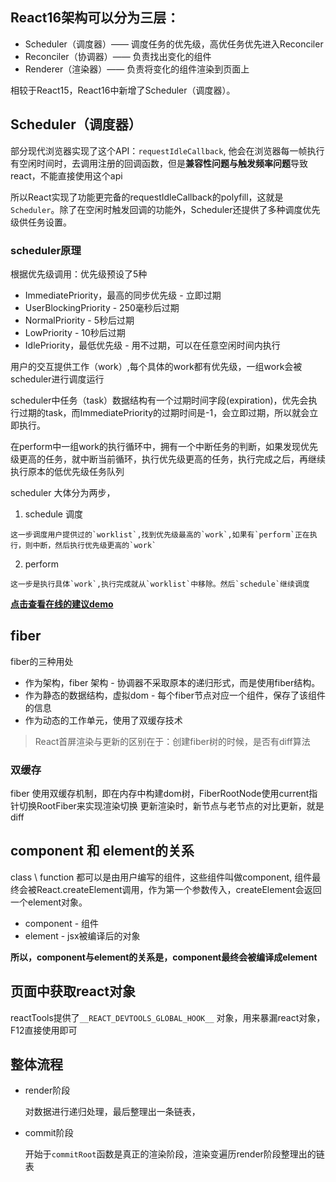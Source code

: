 ## React16架构可以分为三层：

* Scheduler（调度器）—— 调度任务的优先级，高优任务优先进入Reconciler
* Reconciler（协调器）—— 负责找出变化的组件
* Renderer（渲染器）—— 负责将变化的组件渲染到页面上

相较于React15，React16中新增了Scheduler（调度器）。

## Scheduler（调度器）

部分现代浏览器实现了这个API：`requestIdleCallback`, 他会在浏览器每一帧执行有空闲时间时，去调用注册的回调函数，但是**兼容性问题与触发频率问题**导致react，不能直接使用这个api

所以React实现了功能更完备的requestIdleCallback的polyfill，这就是`Scheduler`。除了在空闲时触发回调的功能外，Scheduler还提供了多种调度优先级供任务设置。

### scheduler原理

根据优先级调用：优先级预设了5种
  * ImmediatePriority，最高的同步优先级 - 立即过期
  * UserBlockingPriority - 250毫秒后过期
  * NormalPriority - 5秒后过期
  * LowPriority  - 10秒后过期
  * IdlePriority，最低优先级 - 用不过期，可以在任意空闲时间内执行

用户的交互提供工作（work）,每个具体的work都有优先级，一组work会被scheduler进行调度运行

scheduler中任务（task）数据结构有一个过期时间字段(expiration)，优先会执行过期的task，而ImmediatePriority的过期时间是-1，会立即过期，所以就会立即执行。

在perform中一组work的执行循环中，拥有一个中断任务的判断，如果发现优先级更高的任务，就中断当前循环，执行优先级更高的任务，执行完成之后，再继续执行原本的低优先级任务队列

scheduler 大体分为两步，
  1. schedule 调度
    
    这一步调度用户提供过的`worklist`,找到优先级最高的`work`,如果有`perform`正在执行，则中断，然后执行优先级更高的`work`

  2. perform

    这一步是执行具体`work`,执行完成就从`worklist`中移除。然后`schedule`继续调度

**[点击查看在线的建议demo](https://codesandbox.io/s/xenodochial-alex-db74g?file=/src/index.ts)**

## fiber
  fiber的三种用处
  
  * 作为架构，fiber 架构 - 协调器不采取原本的递归形式，而是使用fiber结构。
  * 作为静态的数据结构，虚拟dom - 每个fiber节点对应一个组件，保存了该组件的信息
  * 作为动态的工作单元，使用了双缓存技术

> React首屏渲染与更新的区别在于：创建fiber树的时候，是否有diff算法

### 双缓存
  fiber 使用双缓存机制，即在内存中构建dom树，FiberRootNode使用current指针切换RootFiber来实现渲染切换
  更新渲染时，新节点与老节点的对比更新，就是diff


## component 和 element的关系
  class \ function 都可以是由用户编写的组件，这些组件叫做component, 组件最终会被React.createElement调用，作为第一个参数传入，createElement会返回一个element对象。
  
  * component - 组件
  * element - jsx被编译后的对象
  
  **所以，component与element的关系是，component最终会被编译成element**

## 页面中获取react对象

  reactTools提供了`__REACT_DEVTOOLS_GLOBAL_HOOK__` 对象，用来暴漏react对象，F12直接使用即可


## 整体流程

* render阶段
 
  对数据进行递归处理，最后整理出一条链表，

* commit阶段

  开始于`commitRoot`函数是真正的渲染阶段，渲染变遍历render阶段整理出的链表

